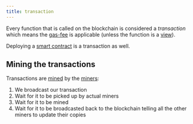 ```yaml
---
title: transaction
---
```


Every function that is called on the blockchain is considered a _transaction_ which means the [gas-fee](/knowledge/Web3/ethereum/gas-fee.md) is applicable (unless the function is a [view](/knowledge/Web3/solidity/view.md)).

Deploying a [smart contract](/knowledge/Web3/smart-contracts.md) is a transaction as well.

## Mining the transactions

Transactions are [mined](/mined) by the [miners](/miners):

1. We broadcast our transaction
2. Wait for it to be picked up by actual miners
3. Wait for it to be mined
4. Wait for it to be broadcasted back to the blockchain telling all the other miners to update their copies
